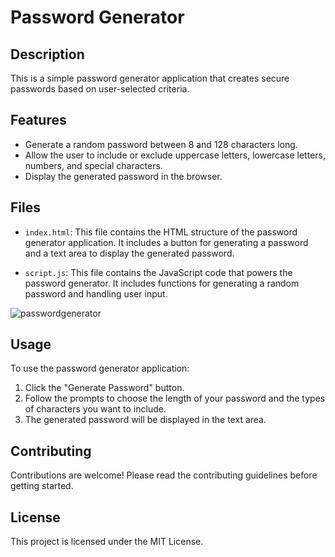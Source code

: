 # Password Generator

## Description

This is a simple password generator application that creates secure passwords based on user-selected criteria.

## Features

- Generate a random password between 8 and 128 characters long.
- Allow the user to include or exclude uppercase letters, lowercase letters, numbers, and special characters.
- Display the generated password in the browser.

## Files

- `index.html`: This file contains the HTML structure of the password generator application. It includes a button for generating a password and a text area to display the generated password.

- `script.js`: This file contains the JavaScript code that powers the password generator. It includes functions for generating a random password and handling user input.

![passwordgenerator](https://github.com/dudi62/Password-Generator/assets/63518444/8f29b5c0-f348-4c53-b3dc-5bce4e1d3c22)


## Usage

To use the password generator application:

1. Click the "Generate Password" button.
2. Follow the prompts to choose the length of your password and the types of characters you want to include.
3. The generated password will be displayed in the text area.

## Contributing

Contributions are welcome! Please read the contributing guidelines before getting started.

## License

This project is licensed under the MIT License.
